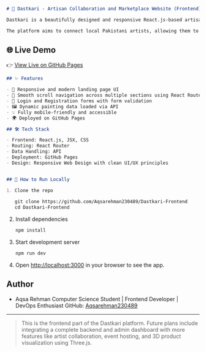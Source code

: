 
```markdown
# 🎨 Dastkari - Artisan Collaboration and Marketplace Website (Frontend)

Dastkari is a beautifully designed and responsive React.js-based artisan collaboration and marketplace website. This project showcases a modern frontend landing page with smooth scrolling navigation, login/registration functionality, and integration with an API to dynamically load painting products from the web.

The platform aims to connect local Pakistani artists, allowing them to display their work, collaborate, and sell products globally while preserving cultural heritage.
````
## 🌐 Live Demo

👉 [View Live on GitHub Pages](https://aqsarehman230489.github.io/Dastkari-Frontend/)

```markdown
## ✨ Features

- 🚀 Responsive and modern landing page UI  
- 🔗 Smooth scroll navigation across multiple sections using React Router  
- 🔐 Login and Registration forms with form validation  
- 🖼️ Dynamic painting data loaded via API  
- 💡 Fully mobile-friendly and accessible  
- 🌍 Deployed on GitHub Pages  

## 🛠️ Tech Stack

- Frontend: React.js, JSX, CSS  
- Routing: React Router  
- Data Handling: API  
- Deployment: GitHub Pages  
- Design: Responsive Web Design with clean UI/UX principles
```
```markdown

## 🧪 How to Run Locally

1. Clone the repo
   
   git clone https://github.com/Aqsarehman230489/Dastkari-Frontend
   cd Dastkari-Frontend
````

2. Install dependencies

   ```bash
   npm install
   ```

3. Start development server

   ```bash
   npm run dev
   ```

4. Open [http://localhost:3000](http://localhost:3000) in your browser to see the app.

## Author

* Aqsa Rehman
  Computer Science Student | Frontend Developer | DevOps Enthusiast
  GitHub: [Aqsarehman230489](https://github.com/Aqsarehman230489)

---

> This is the frontend part of the Dastkari platform. Future plans include integrating a complete backend and admin dashboard with more features like artist collaboration, event hosting, and 3D product visualization using Three.js.
